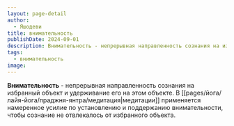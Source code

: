 ```yaml
---
layout: page-detail
author:
  - Яшодеви
title: внимательность
publishDate: 2024-09-01
description: Внимательность - непрерывная направленность сознания на избранный объект и удерживание его на этом объекте. В медитации применяется намеренное усилие по установлению и поддержанию внимательности, чтобы сознание не отвлекалось от избранного объекта.
tags:
  - внимательность
image:
---
```

**Внимательность** - непрерывная направленность сознания на избранный объект и удерживание его на этом объекте. В [[pages/йога/лайя-йога/праджня-янтра/медитация|медитации]] применяется намеренное усилие по установлению и поддержанию внимательности, чтобы сознание не отвлекалось от избранного объекта.

